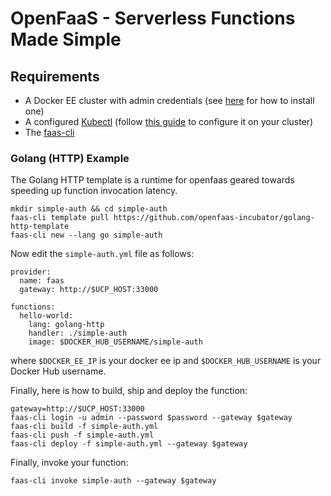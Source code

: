 # OpenFaaS - Serverless Functions Made Simple

## Requirements

 - A Docker EE cluster with admin credentials (see [here]() for how to install one)
 - A configured [Kubectl](https://kubernetes.io/docs/tasks/tools/install-kubectl/) (follow [this guide](https://docs.docker.com/ee/ucp/user-access/kubectl/) to configure it on your cluster)
 - The [faas-cli](https://github.com/openfaas/faas-cli)

### Golang (HTTP) Example

The Golang HTTP template is a runtime for openfaas geared towards speeding up function invocation latency.

```
mkdir simple-auth && cd simple-auth
faas-cli template pull https://github.com/openfaas-incubator/golang-http-template
faas-cli new --lang go simple-auth
```

Now edit the `simple-auth.yml` file as follows:

```
provider:
  name: faas
  gateway: http://$UCP_HOST:33000

functions:
  hello-world:
    lang: golang-http
    handler: ./simple-auth
    image: $DOCKER_HUB_USERNAME/simple-auth
```

where `$DOCKER_EE_IP` is your docker ee ip and `$DOCKER_HUB_USERNAME` is your Docker Hub username.

Finally, here is how to build, ship and deploy the function:

```
gateway=http://$UCP_HOST:33000
faas-cli login -u admin --password $password --gateway $gateway
faas-cli build -f simple-auth.yml
faas-cli push -f simple-auth.yml
faas-cli deploy -f simple-auth.yml --gateway $gateway
```

Finally, invoke your function:

```
faas-cli invoke simple-auth --gateway $gateway
```
